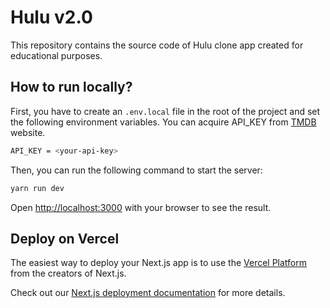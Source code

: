 # Hulu v2.0

This repository contains the source code of Hulu clone app created for educational purposes.

## How to run locally?

First, you have to create an `.env.local` file in the root of the project and set the following environment variables. You can acquire API_KEY from [TMDB](https://www.themoviedb.org/settings/api) website.

```bash
API_KEY = <your-api-key>
```

Then, you can run the following command to start the server:

```bash
yarn run dev
```

Open [http://localhost:3000](http://localhost:3000) with your browser to see the result.

## Deploy on Vercel

The easiest way to deploy your Next.js app is to use the [Vercel Platform](https://vercel.com/new?utm_medium=default-template&filter=next.js&utm_source=create-next-app&utm_campaign=create-next-app-readme) from the creators of Next.js.

Check out our [Next.js deployment documentation](https://nextjs.org/docs/deployment) for more details.

